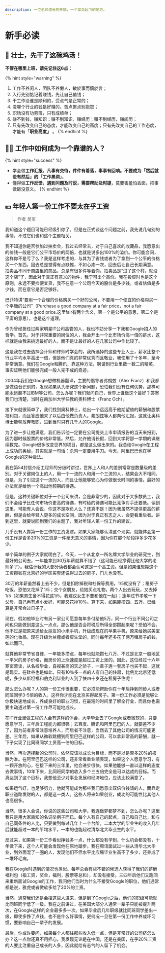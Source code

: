 ```yaml
---
description: 一位名师成长的开端，一个菜鸟起飞的地方。
---
```


# 新手必读

## 💪 壮士，先干了这碗鸡汤！

**不管在哪里上班，请先记住这6点：**

{% hint style="warning" %}
1. 工作不养闲人，团队不养懒人，敏於事而慎於言；
2. 入行先别惦记着赚钱，先让自己值钱；
3. 干工作没谁是顺利的，受点气是正常的；
4. 没哪个行业的钱是好赚的，苦点累点别抱怨；
5. 职场没有功劳簿，只有成绩单；
6. 赚不到钱，赚知识；赚不到知识，赚经历；赚不到经历，赚阅历；
7. 只有先改变自己的态度，才能改变自己的高度；只有先改变自己的工作态度，才能有「**职业高度」** 。
{% endhint %}

## 👨🏫 工作中如何成为一个靠谱的人？

{% hint style="success" %}
* 学会做**工作汇报**，**凡事有交待，件件有着落，事事有回响。**不要成为「然后就没有然后」的**「工作黑洞」**。
* 懂得做**工作反馈**，**遇到问题及时说，需要帮助及时提**，莫要害羞怕丢面，把事做砸没意义。
{% endhint %}





## 💴 年轻人第一份工作不要太在乎工资

> 作者  吴军

我知道这个题目可能已经吸引你了。但是在正式谈这个问题之前，我先说几句别的事情，不过它们也和这个主题相关。 

我不知道你是否参加过拍卖会，我过去经常去，对于自己喜欢的收藏品，我愿意出的价钱一般是它们公平市场价的两倍，也就是说多出100%的溢价。你可能会问，这样你不是亏了么？我是这样考虑的，与其为了省钱或者为了拿到一个公平的价格买一个东西，回去总是觉得有点缺憾，不如心疼一次，回去后让自己长期满意。 拍卖品不同于商店里的商品，总是有很多件等着你。拍卖品是“过了这个村，就没这个店”了，因此对于真正有意义的物件，我宁可出个高价。我在投资时也是这个原则，永远不要捡便宜货，我不在意一个公司今天的股价是多少钱，或者估值是多少钱，而在意它是否足够好。 

巴菲特讲“要用一个合理的价格购买一个好的公司，不要用一个便宜的价格购买一个平庸的公司”（Purchase a good company at a fair price，not a fair company at a good price.这里fair有两个含义，第一个是公平的意思，第二个是平庸的意思），也是这个道理。 

作为曾经担任过两家明星IT公司高管的人，我也不妨分享一下我和Google招人的哲学。首先，对于非常重要的岗位的人，我会开出一个比市场价高一倍的薪水，这样就是由我来挑选最好的人，而不是让最好的人在几家公司中作比较了。 

这是我在过去选择会计师和律师时学会的，我所选择的这些专业人士，薪水比整个行业平均水平高出一倍，但是他们真的非常优秀而且敬业，我使用了十多年，至今非常满意。我们在Google和腾讯，靠这种方法，聘请到行业里数一数二的精英，事实证明他们能够完成一般人完不成的奇迹。 

2004年我们在Google想做机器翻译，主要的倡导者弗朗兹（Alex Franz）和我都是做语音识别的，发现如果从头研究这个新问题，恐怕我们没有任何优势，那样可能永远超不过IBM等公司。怎么办呢？我们就问自己，世界上谁做这个最好？答案我们也清楚，当时在南加州大学任教的奥科博士（Franz Och）。 

接下来就很简单了，我们找到奥科博士，给出一个远远高于他期望值的薪酬和股票福利包，而且答应他来了以后由他做负责人，弗朗兹等人都向他汇报，这就让奥科博士能够放弃教职，进到当时只有几千人的Google。 

为了进一步让他满意，我们告诉他一定要在公司提交上市申请报告的当天来报到，因为那时候股票的价格非常低。然后，允许他请长假，回到大学将那一学期的课继续教完。Google很多改变世界的项目，都是这么做出来的。我总结Google在工程上成功的奥秘，其实就是一句话：杀鸡一定要用牛刀。今天，阿里巴巴也在学Google的这种做法。 

我在第54封信介绍工程师的分级时讲过，世界上人和人的差别常常是数量级的差别。对于关键岗位上的人，用一个一流的人和用一个三流的人，结果会大不相同。但是，为了引进这个一流的人，而且让他能够安心为你做很长时间的事情，最好的办法就是给他一个高出他预期的待遇。 

但是，这种关键职位对于一个公司来讲，会是非常少的，因此对于大多数员工，我们不会给予比任何市场价更高的待遇，有时给的待遇可能比竞争对手还要低。读到这里，可能有人会说，你这不是欺负人么？还真不是！因为我虽然不提供更高的薪酬，但是会给年轻人更多的成长空间，因为对于真正有志之人，会更看重后者。讲到这里，就要说回到我们的主题了，我对年轻人第一份工作的建议。 

几乎没有人靠第一份工作的工资发财。如果大家能够认清这个现实，就能体会第一份工作是否多20%的工资是一件毫无意义的事情，因为你在那个阶段挣多少花多少。 

举个简单的例子大家就明白了。今天，一个从北京一所名牌大学毕业的研究生，到最好的公司去，一年能拿到30万年薪就算不错了（这可能已经挣得比他大学的老师多了）。我估计我的大部分读者都会认可这是一个高工资。但是如果谁想靠这个工资攒钱在北京好的学区买套还说得过去的房子，门儿也没有。 

30万的年薪虽然看上去不少，但是扣除掉税和社保等费用，1/5就没有了；租房子吃饭，恐怕又花掉了1/5；交个女朋友，给她买点礼物，两个人出去玩玩，又去掉1/5（如果男生舍不得花这1/5，我建议女生不要和他在一起）；逢年过节孝敬一下父母，自己再有点小爱好，可能又花掉10%。算下来，如果能攒四、五万，已经算是非常会过日子了。 

现在，假如他毕业时有另一家公司愿意每年多付给他5万，同一个行业不同公司之间也只能做到差这么一点点，那么他是否会将税后所得全部攒起来呢？恐怕不会。他不过是把原来送给女朋友的小米手机，升级成现在的苹果手机，原来给她买美宝莲的化妆品，现在升级为兰蔻或者资生堂的，同时每年还多花了两万租房子的钱，如此而已。 

就算他非常节省自律，一年能多攒点，每年也就能攒七八万，不过是北京一般地区一平米的房子价格，而房价的上涨速度是超过工资上涨的。因此，这位经过十六年寒窗苦读，从名校毕业，自视甚高的天之骄子，一辈子连一套房子也买不起，这就是现实。在硅谷也是如此，只有10％多一点的人有自己的住房，比例比北京还低呢，多少从斯坦福和伯克利毕业的人到了快四十岁还在租房子住呢！ 

那么怎么办呢？人的第一份工作很重要，它必须能帮助你在十年后挣到同龄人或者同班同学3-5倍的收入，这样你才能在北京买得起房子。第一份工作必须是能够让你极快速地成长，养成良好的职业习惯，在最短的时间里了解全行业，而且你也需要主动通过第一份工作尽可能地成长。 

在IT行业里做工程的人会有这样的体会，大学毕业去了Google或者微软的，只要愿意学习，三年后工程能力都很强；去百度、腾讯和阿里巴巴的人，就要差不少了，因为前者非常注意培养人，而后者不注意，当然去了其他公司的情况可能更差。三年后，如果从微软跳槽到阿里巴巴这样的公司，可以拿非常高的薪酬，就一下子实现了比同班同学工资高一倍的目标。 

当然，再次选择新的公司时，依然应该以成长为目标，而不是以是否多20%的报酬为准。在阿里巴巴这样的公司，还非常看重业绩表现，如果这个人愿意学习，有一颗开放的心，在接下来的三年里，他会进步很快。如果他能够一直以这样的态度去做事情，10年下来，比同班同学的收入多个三五倍完全是可以达成的目标。而真达到了这个目标，我想他至少对事业发展和经济地位，应该比较满意了。 

如果运气好，也足够努力，他就可能成为那些我们愿意出双倍价钱请的人，而靠走职业道路发财的人，都是这一类人。这些人将来如果创业，成功的可能性比其他人也高很多。 

当然，很多人会说，你说的这些公司和大学，我连做梦都梦不到，怎么办呢？这里我只是用大家熟知的名词举例子而已。每个人有自己的起点，自己和自己比，和与自己同条件的人比，只要做到每过几年上一个台阶，二本大学的毕业生的收入几年后就能超过一本的平均水平，一本的也能超过清华北大毕业生的水平。 

反过来，如果第一份工作看似挣钱多一点，什么都没有学到，什么机会都没有，十年做下来，这个人可能会发现他在原地踏步。我在腾讯面试过一些从清华北大毕业，到外面混了一圈的人，发现他们不但水平比应届毕业生高不了多少，还养成了一堆坏毛病。 

我在Google时遇到的情况也类似。每年总会有些不错的候选人获得了我们的薪酬福利包（指工资，奖金，福利，股票等总和），却没有接受。三四年后他们又跑回来重新面试Google的工作，我问他们当时为什么不接受Google的职位，他们通常都是说，雅虎或者微软多给了20%的工资。 

当然，通常我们还是会招这些人进来，但是到了Google之后，他们的职级可能就比同班同学低了一级。我在之前讲过，在美国大部分人通常一辈子只能被提升两次，在Google这样的企业最多多一次。如果毕业后几年职级就比同班同学差出一级，即使多挣了点钱，也不是什么好事情，更何况一旦在第一份工作中养成坏习惯，要影响自己一辈子的发展。 

最后，你或许要问，如果每个人都往那些收入低一点，但是非常好的公司挤怎么办？这一点你还真不用担心，我发现无论是在中国，还是在美国，在乎20%工资的人要比注重自己成长的人多，因此就给有志气的人留下了机会。 




